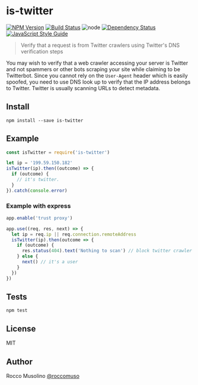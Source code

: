 # is-twitter

[![NPM Version](https://img.shields.io/npm/v/is-twitter.svg)](https://www.npmjs.com/package/is-twitter)
[![Build Status](https://travis-ci.org/roccomuso/is-twitter.svg?branch=master)](https://travis-ci.org/roccomuso/is-twitter)
![node](https://img.shields.io/node/v/is-twitter.svg)
[![Dependency Status](https://david-dm.org/roccomuso/is-twitter.png)](https://david-dm.org/roccomuso/is-twitter)
[![JavaScript Style Guide](https://img.shields.io/badge/code_style-standard-brightgreen.svg)](https://standardjs.com)

> Verify that a request is from Twitter crawlers using Twitter's DNS verification steps

You may wish to verify that a web crawler accessing your server is Twitter  and not spammers or other bots scraping your site while claiming to be Twitterbot. Since you cannot rely on the `User-Agent` header which is easily spoofed, you need to use DNS look up to verify that the IP address belongs to Twitter. Twitter is usually scanning URLs to detect metadata.


## Install

`npm install --save is-twitter`

## Example

```javascript
const isTwitter = require('is-twitter')

let ip = '199.59.150.182'
isTwitter(ip).then((outcome) => {
  if (outcome) {
    // it's twitter.
  }
}).catch(console.error)
```

### Example with express

```javascript
app.enable('trust proxy')

app.use((req, res, next) => {
  let ip = req.ip || req.connection.remoteAddress
  isTwitter(ip).then(outcome => {
    if (outcome) {
      res.status(404).text('Nothing to scan') // block twitter crawler
    } else {
      next() // it's a user
    }
  })
})
```

## Tests

`npm test`

## License

MIT

## Author

Rocco Musolino [@roccomuso](https://twitter.com/roccomuso)
